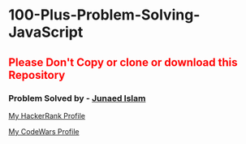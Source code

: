 # 100-Plus-Problem-Solving-JavaScript

<h2 style="color: red;">Please Don't Copy or clone or download this Repository</h2>
        <h3>Problem Solved by - <a href="https://www.linkedin.com/in/itzjunaedrayhan/" target="_blank">Junaed Islam</a></h3>
        <p><a href="https://www.hackerrank.com/itzJunaedRayhan" target="_blank">My HackerRank Profile</a></p>
        <p><a href="https://www.codewars.com/users/itzJunaedRayhan" target="_blank">My CodeWars Profile</a></p>